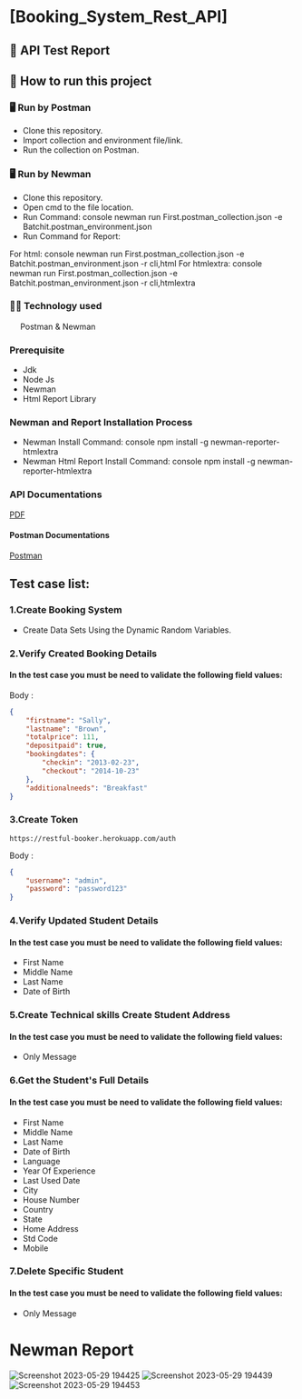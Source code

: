 # [Booking_System_Rest_API]
## :page_facing_up: API Test Report
## :memo: How to run this project
### 🖥 Run by Postman
* Clone this repository.
* Import collection and environment file/link.
* Run the collection on Postman.
### 🖥 Run by Newman
* Clone this repository.
* Open cmd to the file location.
* Run Command:
console
newman run First.postman_collection.json -e Batchit.postman_environment.json
* Run Command for Report:

For html:
console
newman run First.postman_collection.json -e Batchit.postman_environment.json -r cli,html
For htmlextra:
console
newman run First.postman_collection.json -e Batchit.postman_environment.json -r cli,htmlextra
### :technologist: Technology used
<img src="https://voyager.postman.com/logo/postman-logo-icon-orange.svg"  width="15" height="15"> Postman & Newman
### Prerequisite
- Jdk
- Node Js
- Newman
- Html Report Library

### Newman and Report Installation Process
- Newman Install Command:
 console
npm install -g newman-reporter-htmlextra
- Newman Html Report Install Command:
 console
npm install -g newman-reporter-htmlextra
### API Documentations
[PDF](https://docs.google.com/document/d/1YyzPMbEu6eEMFrvp-WHiJW-SvDTJvikqx1QGyyFgRXw/edit?usp=sharing)
#### Postman Documentations
[Postman](https://documenter.getpostman.com/view/25930416/2s93mAUfPS)
## Test case list:
### 1.Create Booking System
- Create Data Sets Using the Dynamic Random Variables.
### 2.Verify Created Booking Details
#### In the test case you must be need to validate the following field values:
Body :
```json
{
	"firstname": "Sally",
	"lastname": "Brown",
	"totalprice": 111,
	"depositpaid": true,
	"bookingdates": {
    	"checkin": "2013-02-23",
    	"checkout": "2014-10-23"
	},
	"additionalneeds": "Breakfast"
}

```
### 3.Create Token
``` url
https://restful-booker.herokuapp.com/auth
```
Body :
```json
{
	"username": "admin",
	"password": "password123"
}
```
### 4.Verify Updated Student Details
#### In the test case you must be need to validate the following field values:
- First Name
- Middle Name
- Last Name
- Date of Birth
### 5.Create Technical skills Create Student Address
#### In the test case you must be need to validate the following field values:
- Only Message
### 6.Get the Student's Full Details
#### In the test case you must be need to validate the following field values:
- First Name
- Middle Name
- Last Name
- Date of Birth
- Language
- Year Of Experience
- Last Used Date
- City
- House Number
- Country
- State
- Home Address
- Std Code
- Mobile
### 7.Delete Specific Student
#### In the test case you must be need to validate the following field values:
- Only Message
# Newman Report

![Screenshot 2023-05-29 194425](https://github.com/akash-cloud-star/Student_Rest_API/assets/61002722/332962d3-8291-4eaf-8385-49a1800c66b8)
![Screenshot 2023-05-29 194439](https://github.com/akash-cloud-star/Student_Rest_API/assets/61002722/2eca098d-0f53-4f75-810a-f99381cc61ac)
![Screenshot 2023-05-29 194453](https://github.com/akash-cloud-star/Student_Rest_API/assets/61002722/c0eafaf7-5bcf-43aa-abcd-81be02cc9858)


